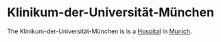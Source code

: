 # Klinikum-der-Universität-München

The Klinikum-der-Universität-München is is a [Hospital](800016.md) in [Munich](404.md).
